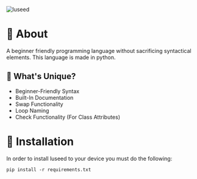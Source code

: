 ![luseed](https://github.com/magniefique/luseed/assets/132038523/f1a00acd-934e-41fd-8bc6-69cf789992fe)
# 🌱 About
A beginner friendly programming language without sacrificing syntactical elements. This language is made in python.

## 🤔 What's Unique?
- Beginner-Friendly Syntax
- Built-In Documentation
- Swap Functionality
- Loop Naming
- Check Functionality (For Class Attributes)

# 💾 Installation
In order to install luseed to your device you must do the following: <br />
```
pip install -r requirements.txt
```
